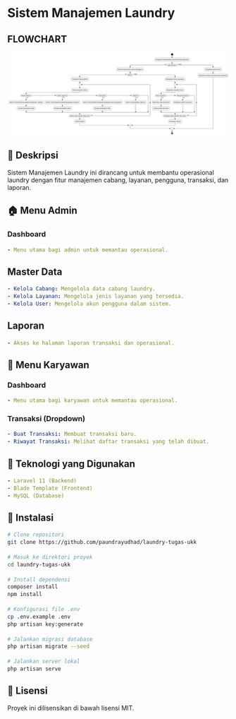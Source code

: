 # Sistem Manajemen Laundry
## FLOWCHART
<img src="flowchart.jpeg">

## 📌 Deskripsi 
Sistem Manajemen Laundry ini dirancang untuk membantu operasional laundry dengan fitur manajemen cabang, layanan, pengguna, transaksi, dan laporan.

## 🏠 Menu Admin
### **Dashboard**
```yaml
- Menu utama bagi admin untuk memantau operasional.
```

## **Master Data**
```yaml
- Kelola Cabang: Mengelola data cabang laundry.
- Kelola Layanan: Mengelola jenis layanan yang tersedia.
- Kelola User: Mengelola akun pengguna dalam sistem.
```

## **Laporan**
```yaml
- Akses ke halaman laporan transaksi dan operasional.
```

## 👥 Menu Karyawan
### **Dashboard**
```yaml
- Menu utama bagi karyawan untuk memantau operasional.
```

### **Transaksi (Dropdown)**
```yaml
- Buat Transaksi: Membuat transaksi baru.
- Riwayat Transaksi: Melihat daftar transaksi yang telah dibuat.
```

## 🚀 Teknologi yang Digunakan
```yaml
- Laravel 11 (Backend)
- Blade Template (Frontend)
- MySQL (Database)
```

## 🔧 Instalasi
```sh
# Clone repositori
git clone https://github.com/paundrayudhad/laundry-tugas-ukk

# Masuk ke direktori proyek
cd laundry-tugas-ukk

# Install dependensi
composer install
npm install

# Konfigurasi file .env
cp .env.example .env
php artisan key:generate

# Jalankan migrasi database
php artisan migrate --seed

# Jalankan server lokal
php artisan serve
```

## 📌 Lisensi
Proyek ini dilisensikan di bawah lisensi MIT.

